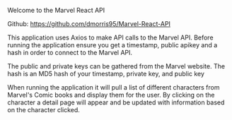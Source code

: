 Welcome to the Marvel React API

Github: https://github.com/dmorris95/Marvel-React-API

This application uses Axios to make API calls to the Marvel API. Before running the application ensure you get a timestamp, public apikey and a hash in order to connect to the Marvel API.

The public and private keys can be gathered from the Marvel website. The hash is an MD5 hash of your timestamp, private key, and public key

When running the application it will pull a list of different characters from Marvel's Comic books and display them for the user. By clicking on the character a detail page will appear and be updated with information based on the character clicked.
